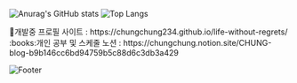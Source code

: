 

![Anurag's GitHub stats](https://github-readme-stats.vercel.app/api?username=chungchung234&show_icons=true&theme=dark) ![Top Langs](https://github-readme-stats.vercel.app/api/top-langs/?username=chungchung234&langs_count=10&layout=compact&theme=dark)

<div></div>
🔧개발중 프로필 사이트 : https://chungchung234.github.io/life-without-regrets/

<div></div>
:books:개인 공부 및 스케줄 노션 : https://chungchung.notion.site/CHUNG-blog-b9b146cc6bd94759b5c88d6c3db3a429



![Footer](https://capsule-render.vercel.app/api?type=waving&color=auto&height=200&section=footer)
